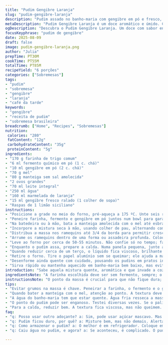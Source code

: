 ```yaml
---
title: "Pudim Gengibre Laranja"
slug: "pudim-gengibre-laranja"
description: "Pudim assado no banho-maria com gengibre em pó e fresco, acentuado por uma calda reduzida de marmelada de laranja e água, resultando em textura úmida, aroma marcante e sabor levemente picante. Usa farinha de trigo comum, substitui ovos por farinha de amêndoas para textura diferente, troca açúcar por mel e incorpora limão siciliano à calda para um toque cítrico extra. Cozido em ramequins, envolto em papel alumínio para manter umidade e cozimento uniforme. A técnica do banho-maria é chave para prevenir ressecamento e garantir a delicadeza da massa."
metaDescription: "Pudim Gengibre Laranja é um doce aromático e úmido. Combina gengibre e laranja, perfeito para dias frios."
ogDescription: "Descubra o Pudim Gengibre Laranja. Um doce com sabor envolvente e textura incrível, ideal para um café da tarde."
focusKeyphrase: "pudim de gengibre"
date: 2025-08-09
draft: false
image: pudim-gengibre-laranja.png
author: "Julia"
prepTime: PT30M
cookTime: PT55M
totalTime: PT85M
recipeYield: "6 porções"
categories: ["Sobremesas"]
tags:
- "pudim"
- "sobremesa"
- "gengibre"
- "laranja"
- "café da tarde"
keywords:
- "gengibre"
- "receita de pudim"
- "sobremesa brasileira"
breadcrumb: ["Home", "Recipes", "Sobremesas"]
nutrition: 
 calories: "280"
 fatContent: "12g"
 carbohydrateContent: "35g"
 proteinContent: "5g"
ingredients:
- "170 g farinha de trigo comum"
- "6 ml fermento químico em pó (1 c. chá)"
- "10 ml gengibre em pó (2 c. chá)"
- "70 g mel"
- "80 g manteiga sem sal amolecida"
- "2 ovos grandes"
- "70 ml leite integral"
- "250 ml água"
- "160 ml marmelada de laranja"
- "15 ml gengibre fresco ralado (1 colher de sopa)"
- "Raspas de 1 limão siciliano"
instructions:
- "Posicione a grade no meio do forno, pré-aqueça a 175 ºC. Unte seis ramequins de 130 ml com manteiga ou óleo. Envolver o fundo e laterais em papel alumínio para evitar infiltração de água no banho-maria."
- "Peneire farinha, fermento e gengibre em pó juntos num bowl para garantir mistura homogênea — evita grumos e fermentação irregular."
- "Na batedeira ou à mão, bata a manteiga amolecida com o mel até esbranquiçar um pouco, textura leve. Acrescente ovos um a um, misturando bem entre cada adição, para evitar que o pudim fique denso."
- "Incorpore a mistura seca à mão, usando colher de pau, alternando com o leite. Essa técnica evita desenvolver glúten demais, deixando o pudim macio e não borrachudo."
- "Distribua a massa nos ramequins até 3/4 da borda para permitir crescimento sem transbordar."
- "Arrume os ramequins dentro de uma forma ou assadeira profunda. Coloque água quente ao redor, até chegar na metade da altura das forminhas. A água deve estar quente, quase fervendo — isso previne ressecamento e cria vapor dentro do forno."
- "Leve ao forno por cerca de 50-55 minutos. Não confie só no tempo; faça teste do palito depois de 45 minutos. Se o palito sair úmido, mas sem massa grudada, está pronto. Você vai notar as bordas firmes e centro ainda levemente mole — sinal de pudim úmido e cremoso."
- "Enquanto o pudim assa, prepare a calda. Numa panela pequena, junte água, marmelada, gengibre ralado e raspas do limão siciliano. Leve ao fogo médio para alto e deixe ferver. A mistura vai borbulhar, firme, e começar a reduzir em volume."
- "Quando reduzir cerca de um terço, o líquido fica viscoso, brilhante — na textura ideal para escorrer pelo pudim. Cuidado para não queimar; mexa suavemente para evitar aderência ao fundo da panela."
- "Retire o forno. Tire o papel alumínio sem se queimar; ele ajuda a manter vapor e evita crosta dura na superfície. Passar uma faca fina nas bordas facilita desenformar sem quebrar."
- "Desenforme ainda quente com cuidado, pousando os pudins em pratos individuais. Regue imediatamente com a calda quente que você acabou de fazer. O contraste entre o pudim morno e a calda quente ativa aromas e traz umidade extra."
- "Sirva rápido ou mantenha aquecido em banho-maria bem baixo, mas evite deixar frio demais porque muda a textura e aroma do gengibre. Quem quiser, pode polvilhar um pouco de açúcar mascavo por cima para crocância."
introduction: "Sabe aquela mistura quente, aromática e que invade a cozinha com cheiro de especiarias? O pudim de gengibre com marmelada traz esse calor imenso, conforto que poucos doces conseguem dar. Mudei umas quantidades, testei usar mel no lugar do açúcar para um sabor mais complexo, e acrescentar limão siciliano à calda, por ter um frescor que corta o doce pesado da marmelada. A massa quase não cresce, fica densa mas leve, úmida e macia, perfeita para dias frios ou para impressionar num café da tarde com amigos que gostam de sabor mais ousado e texturas interessantes."
ingredientsNote: "A farinha escolhida deve ser sem fermento, sempre; o fermento químico em pó aquece rápido, por isso doses precisas são cruciais para o pudim não virar uma esponja seca. Use manteiga amolecida, nunca derretida – isso faz toda diferença no resultado final do creme. Gengibre em pó dá o fundo do sabor, mas o fresco na calda é o que traz vida pro doce; substituí o açúcar por mel por questão de sabor, mas açúcar mascavo também funciona, só controle a quantidade para evitar amargar. A marmelada de laranja pode ser substituída por geleia de mexerica ou tangerina, depende da época, fica igualmente interessante. Caso não tenha limão siciliano, use limão cravo pois tem aroma mais forte, mas cuidado para não amargar a calda."
instructionsNote: "O ponto da massa é crucial para que não fique dura; misturar alternando ingredientes secos e líquidos evita a formação excessiva de glúten, o que endurece o pudim. O banho-maria deve ter água quente e ser monitorado – água fria no começo prejudica cozimento e textura. O papel alumínio evita que água da assadeira escorra para dentro do pudim, o que poderia estragar a textura. A calda deve ser reduzida até quase ter a consistência de mel líquido, isso garante que ao regar o pudim ela não escorra rápido e seca na hora de comer. Enformar quente facilita o desenforme, evitando fracturas. Teste do palito é indispensável para saber ponto, e observe as bordas firmarem primeiro, centro ainda um pouco mole só confirma que o ponto está certo."
tips:
- "Evitar grumos na massa é chave. Peneirar a farinha, o fermento e o gengibre em pó é um passo essencial. Isso faz diferença. Ferramenta simples, porém eficaz. Uso sempre essa técnica. Não gosto de surpresas ruins na hora de servir."
- "Quando bater a manteiga com o mel, atenção ao ponto. A textura deve ser leve. Demoro um pouco. Isso garante um pudim mais bonito e cremoso. A mistura deve ficar esbranquiçada. Esse é o ponto que aprendi por experiência."
- "A água do banho-maria tem que estar quente. Água fria resseca a massa. Eu sempre coloco água quase fervendo. Isso garante um cozimento uniforme. Nada de secura no meu pudim. E os ramequins precisam estar bem envoltos para evitar a água."
- "O ponto do pudim pode ser enganoso. Testei diversas vezes. Se o palito sair limpo, tá pronto. As bordas firmes e centro ainda mole. Esse contraste é o que faz o pudim ser úmido. Mas não confiei só no tempo. Teste sempre."
- "Para a calda, reduzir bem. A textura fica viscosa, mas não queimem. Mexer suavemente evita que a mistura grude. Quando está bem reduzida, scorre bem sobre o pudim. O contraste de temperatura é fundamental. A calda quente traz umidade extra."
faq:
- "q: Posso usar outro adoçante? a: Sim, pode usar açúcar mascavo. Mas cuidado com a quantidade. Pode amargar se exagerar. Mel também é uma boa opção. O sabor muda um pouco, mas é interessante."
- "q: Pudim ficou duro, por quê? a: Misture bem, mas não demais. Alerta para glúten. Repare se usou água quente. O banho-maria precisa ser monitorado. Se a água esfriar, aí já era."
- "q: Como armazenar o pudim? a: O melhor é em refrigerador. Coloque em recipiente fechado. Pode durar até quatro dias. Se quiser, aqueça em banho-maria. Isso ajuda a manter a textura."
- "q: Caiu água no pudim, e agora? a: Se aconteceu, é complicado. O pudim pode ficar encharcado. Se a água escorreu, pode ser que estrague um pouco a textura. Fique de olho durante o cozimento. O alumínio ajuda a evitar isso."

---
```

